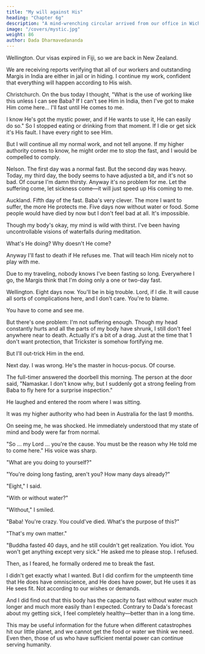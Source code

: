 ```yaml
---
title: "My will against His"
heading: "Chapter 6g"
description: "A mind-wrenching circular arrived from our office in Wichita. Baba is in jail in India"
image: "/covers/mystic.jpg"
weight: 86
author: Dada Dharmavedananda
---
```



Wellington. Our visas expired in Fiji, so we are back in New Zealand. 

We are receiving reports verifying that all of our workers and outstanding Margis in India are either in jail or in hiding. I continue my work, confident that everything will happen according to His wish. 

Christchurch. On the bus today I thought, "What is the use of working like this unless I can see Baba? If I can't see Him in India, then I've got to make Him come here... I'll fast until He comes to me.

I know He's got the mystic power, and if He wants to use it, He can easily do so." So I stopped eating or drinking from that moment. If I die or get sick it's His fault. I have every right to see Him.

But I will continue all my normal work, and not tell anyone. If my higher 
authority comes to know, he might order me to stop the fast, and I would be 
compelled to comply. 

Nelson. The first day was a normal fast. But the second day was heavy. 
Today, my third day, the body seems to have adjusted a bit, and it's not so bad. 
Of course I'm damn thirsty. Anyway it's no problem for me. Let the suffering 
come, let sickness come—it will just speed up His coming to me. 

Auckland. Fifth day of the fast. Baba's very clever. The more I want to 
suffer, the more He protects me. Five days now without water or food. Some 
people would have died by now but I don't feel bad at all. It's impossible. 

Though my body's okay, my mind is wild with thirst. I've been having 
uncontrollable visions of waterfalls during meditation. 

What's He doing? Why doesn't He come? 

Anyway I'll fast to death if He refuses me. That will teach Him nicely not 
to play with me. 

Due to my traveling, nobody knows I've been fasting so long. Everywhere 
I go, the Margis think that I'm doing only a one or two-day fast. 

Wellington. Eight days now. You'll be in big trouble. Lord, if I die. It will 
cause all sorts of complications here, and I don't care. You're to blame. 

You have to come and see me. 

But there's one problem: I'm not suffering enough. Though my head 
constantly hurts and all the parts of my body have shrunk, I still don't feel 
anywhere near to death. Actually it's a bit of a drag. Just at the time that 1 don't 
want protection, that Trickster is somehow fortifying me. 


But I'll out-trick Him in the end. 


Next day. I was wrong. He's the master in hocus-pocus. Of course. 

The full-timer answered the doorbell this morning. The person at the door said, "Namaskar. I don't know why, but I suddenly got a strong feeling from Baba to fly here for a surprise inspection." 

He laughed and entered the room where I was sitting.

It was my higher authority who had been in Australia for the last 9 months.

On seeing me, he was shocked. He immediately understood that my state of mind and body were far from normal. 

"So ... my Lord ... you're the cause. You must be the reason why He told me to come here." His voice was sharp.

"What are you doing to yourself?" 

"You're doing long fasting, aren't you? How many days already?" 

"Eight," I said. 

"With or without water?" 

"Without," I smiled. 

"Baba! You're crazy. You could've died. What's the purpose of this?" 

"That's my own matter." 

"Buddha fasted 40 days, and he still couldn't get realization. You idiot. You won't get anything except very sick." He asked me to please stop. I refused. 

Then, as I feared, he formally ordered me to break the fast. 

I didn't get exactly what I wanted. But I did confirm for the umpteenth time 
that He does have omniscience, and He does have power, but He uses it as He 
sees fit. Not according to our wishes or demands. 

And I did find out that this body has the capacity to fast without water much longer and much more easily than I expected. Contrary to Dada's forecast about my getting sick, I feel completely healthy—better than in a long time.

This may be useful information for the future when different catastrophes hit our little planet, and we cannot get the food or water we think we need. Even then, those of us who have sufficient mental power can continue serving humanity.
